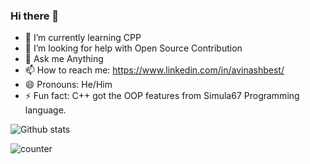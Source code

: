 ### Hi there 👋
<!--

**avinashbest/avinashbest** is a ✨ _special_ ✨ repository because its `README.md` (this file) appears on your GitHub profile.

-->

- 🌱 I’m currently learning CPP
- 🤔 I’m looking for help with Open Source Contribution
- 💬 Ask me Anything
- 📫 How to reach me: https://www.linkedin.com/in/avinashbest/
- 😄 Pronouns: He/Him
- ⚡ Fun fact: C++ got the OOP features from Simula67 Programming language.

![Github stats](https://github-readme-stats.vercel.app/api?username=avinashbest)

![counter](https://[YourEndpoint].m.pipedream.net)

